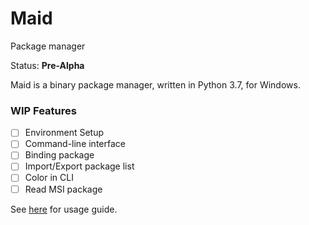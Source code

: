 # Maid
Package manager

Status: **Pre-Alpha**

Maid is a binary package manager, written in Python 3.7, for Windows.


### WIP Features
- [ ] Environment Setup
- [ ] Command-line interface
- [ ] Binding package
- [ ] Import/Export package list
- [ ] Color in CLI
- [ ] Read MSI package

See [here](/guide.md) for usage guide.
